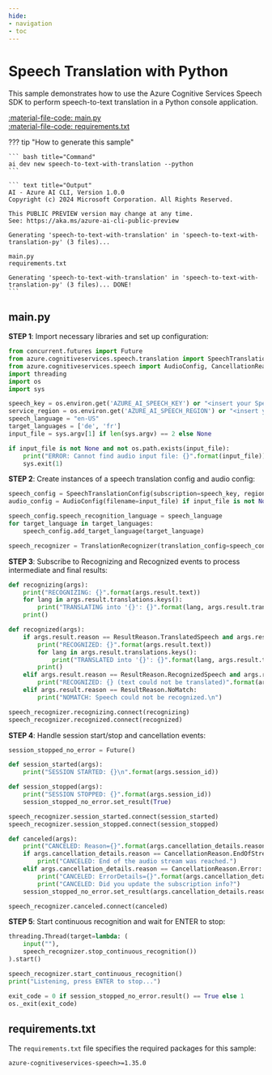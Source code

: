 ```yaml
---
hide:
- navigation
- toc
---
```

# Speech Translation with Python

This sample demonstrates how to use the Azure Cognitive Services Speech SDK to perform speech-to-text translation in a Python console application.

[:material-file-code: main.py](https://github.dev/robch/book-of-ai/blob/main/docs/samples/speech-to-text-with-translation-py/main.py)  
[:material-file-code: requirements.txt](https://github.dev/robch/book-of-ai/blob/main/docs/samples/speech-to-text-with-translation-py/requirements.txt)  

??? tip "How to generate this sample"

    ``` bash title="Command"
    ai dev new speech-to-text-with-translation --python
    ```

    ``` text title="Output"
    AI - Azure AI CLI, Version 1.0.0
    Copyright (c) 2024 Microsoft Corporation. All Rights Reserved.

    This PUBLIC PREVIEW version may change at any time.
    See: https://aka.ms/azure-ai-cli-public-preview

    Generating 'speech-to-text-with-translation' in 'speech-to-text-with-translation-py' (3 files)...

    main.py
    requirements.txt

    Generating 'speech-to-text-with-translation' in 'speech-to-text-with-translation-py' (3 files)... DONE!
    ```


## main.py

**STEP 1**: Import necessary libraries and set up configuration:

``` python title="main.py"
from concurrent.futures import Future
from azure.cognitiveservices.speech.translation import SpeechTranslationConfig, TranslationRecognizer, ResultReason
from azure.cognitiveservices.speech import AudioConfig, CancellationReason
import threading
import os
import sys

speech_key = os.environ.get('AZURE_AI_SPEECH_KEY') or "<insert your Speech Service API key here>"
service_region = os.environ.get('AZURE_AI_SPEECH_REGION') or "<insert your Speech Service region here>"
speech_language = "en-US"
target_languages = ['de', 'fr']
input_file = sys.argv[1] if len(sys.argv) == 2 else None

if input_file is not None and not os.path.exists(input_file):
    print("ERROR: Cannot find audio input file: {}".format(input_file))
    sys.exit(1)
```

**STEP 2**: Create instances of a speech translation config and audio config:

``` python title="main.py"
speech_config = SpeechTranslationConfig(subscription=speech_key, region=service_region)
audio_config = AudioConfig(filename=input_file) if input_file is not None else AudioConfig(use_default_microphone=True)

speech_config.speech_recognition_language = speech_language
for target_language in target_languages:
    speech_config.add_target_language(target_language)

speech_recognizer = TranslationRecognizer(translation_config=speech_config, audio_config=audio_config)
```

**STEP 3**: Subscribe to Recognizing and Recognized events to process intermediate and final results:

``` python title="main.py"
def recognizing(args):
    print("RECOGNIZING: {}".format(args.result.text))
    for lang in args.result.translations.keys():
        print("TRANSLATING into '{}': {}".format(lang, args.result.translations[lang]))
    print()

def recognized(args):
    if args.result.reason == ResultReason.TranslatedSpeech and args.result.text:
        print("RECOGNIZED: {}".format(args.result.text))
        for lang in args.result.translations.keys():
            print("TRANSLATED into '{}': {}".format(lang, args.result.translations[lang]))
        print()
    elif args.result.reason == ResultReason.RecognizedSpeech and args.result.text:
        print("RECOGNIZED: {} (text could not be translated)".format(args.result.text))
    elif args.result.reason == ResultReason.NoMatch:
        print("NOMATCH: Speech could not be recognized.\n")

speech_recognizer.recognizing.connect(recognizing)
speech_recognizer.recognized.connect(recognized)
```

**STEP 4**: Handle session start/stop and cancellation events:

``` python title="main.py"
session_stopped_no_error = Future()

def session_started(args):
    print("SESSION STARTED: {}\n".format(args.session_id))

def session_stopped(args):
    print("SESSION STOPPED: {}".format(args.session_id))
    session_stopped_no_error.set_result(True)

speech_recognizer.session_started.connect(session_started)
speech_recognizer.session_stopped.connect(session_stopped)

def canceled(args):
    print("CANCELED: Reason={}".format(args.cancellation_details.reason))
    if args.cancellation_details.reason == CancellationReason.EndOfStream:
        print("CANCELED: End of the audio stream was reached.")
    elif args.cancellation_details.reason == CancellationReason.Error:
        print("CANCELED: ErrorDetails={}".format(args.cancellation_details.error_details))
        print("CANCELED: Did you update the subscription info?")
    session_stopped_no_error.set_result(args.cancellation_details.reason != CancellationReason.Error)

speech_recognizer.canceled.connect(canceled)
```

**STEP 5**: Start continuous recognition and wait for ENTER to stop:

``` python title="main.py"
threading.Thread(target=lambda: (
    input(""),
    speech_recognizer.stop_continuous_recognition())
).start()

speech_recognizer.start_continuous_recognition()
print("Listening, press ENTER to stop...")

exit_code = 0 if session_stopped_no_error.result() == True else 1
os._exit(exit_code)
```

## requirements.txt

The `requirements.txt` file specifies the required packages for this sample:

``` text title="requirements.txt"
azure-cognitiveservices-speech>=1.35.0
```